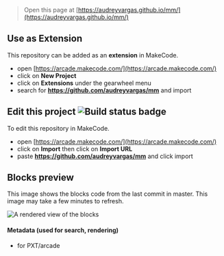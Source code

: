  


> Open this page at [https://audreyvargas.github.io/mm/](https://audreyvargas.github.io/mm/)

## Use as Extension

This repository can be added as an **extension** in MakeCode.

* open [https://arcade.makecode.com/](https://arcade.makecode.com/)
* click on **New Project**
* click on **Extensions** under the gearwheel menu
* search for **https://github.com/audreyvargas/mm** and import

## Edit this project ![Build status badge](https://github.com/audreyvargas/mm/workflows/MakeCode/badge.svg)

To edit this repository in MakeCode.

* open [https://arcade.makecode.com/](https://arcade.makecode.com/)
* click on **Import** then click on **Import URL**
* paste **https://github.com/audreyvargas/mm** and click import

## Blocks preview

This image shows the blocks code from the last commit in master.
This image may take a few minutes to refresh.

![A rendered view of the blocks](https://github.com/audreyvargas/mm/raw/master/.github/makecode/blocks.png)

#### Metadata (used for search, rendering)

* for PXT/arcade
<script src="https://makecode.com/gh-pages-embed.js"></script><script>makeCodeRender("{{ site.makecode.home_url }}", "{{ site.github.owner_name }}/{{ site.github.repository_name }}");</script>
